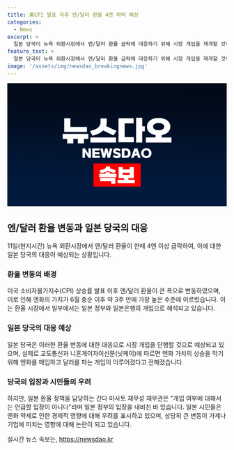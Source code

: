 ```yaml
---
title: 美CPI 발표 직후 엔/달러 환율 4엔 하락 예상
categories:
  - News
excerpt: >
  일본 당국이 뉴욕 외환시장에서 엔/달러 환율 급락에 대응하기 위해 시장 개입을 재개할 것이라는 보도가 나왔다. 미국 소비자물가지수(CPI) 상승률 발표 이후 엔/달러 환율이 큰 폭으로 변동했고, 이에 따라 엔화 가치가 3주 만에 가장 높은 수준으로 상승했다. 일본 정부와 은행의 개입이 의심되지만, 당국은 이에 대해 입장을 밝히지 않았다. 이에 따라 엔화 약세로 인한 국민 생활과 기업에 미치는 영향이 우려되는 상황이다. (150자)
feature_text: >
  일본 당국이 뉴욕 외환시장에서 엔/달러 환율 급락에 대응하기 위해 시장 개입을 재개할 것이라는 보도가 나왔다. 미국 소비자물가지수(CPI) 상승률 발표 이후 엔/달러 환율이 큰 폭으로 변동했고, 이에 따라 엔화 가치가 3주 만에 가장 높은 수준으로 상승했다. 일본 정부와 은행의 개입이 의심되지만, 당국은 이에 대해 입장을 밝히지 않았다. 이에 따라 엔화 약세로 인한 국민 생활과 기업에 미치는 영향이 우려되는 상황이다. (150자)
image: '/assets/img/newsdao_breakingnews.jpg'
---
```


<p><img src="/assets/img/newsdao_breakingnews.jpg" alt="bookingtag 속보" /></p>

<h2 data-ke-size="size26">엔/달러 환율 변동과 일본 당국의 대응</h2>

<p data-ke-size="size16">11일(현지시간) 뉴욕 외환시장에서 엔/달러 환율이 한때 4엔 이상 급락하여, 이에 대한 일본 당국의 대응이 예상되는 상황입니다. </p>

<h3>환율 변동의 배경</h3>

<p data-ke-size="size16">미국 소비자물가지수(CPI) 상승률 발표 이후 엔/달러 환율이 큰 폭으로 변동하였으며, 이로 인해 엔화의 가치가 6월 중순 이후 약 3주 만에 가장 높은 수준에 이르렀습니다. 이는 환율 시장에서 일부에서는 일본 정부와 일본은행의 개입으로 해석되고 있습니다.</p>

<h3>일본 당국의 대응 예상</h3>

<p data-ke-size="size16">일본 당국은 이러한 환율 변동에 대한 대응으로 시장 개입을 단행할 것으로 예상되고 있으며, 실제로 교도통신과 니혼게이자이신문(닛케이)에 따르면 엔화 가치의 상승을 막기 위해 엔화를 매입하고 달러를 파는 개입이 이루어졌다고 전해졌습니다.</p>

<h3>당국의 입장과 시민들의 우려</h3>

<p data-ke-size="size16">하지만, 일본 환율 정책을 담당하는 간다 마사토 재무성 재무관은 "개입 여부에 대해서는 언급할 입장이 아니다"라며 일본 정부의 입장을 내비친 바 있습니다. 일본 시민들은 엔화 약세로 인한 경제적 영향에 대해 우려를 표시하고 있으며, 상당히 큰 변동이 가계나 기업에 미치는 영향에 대해 논란이 되고 있습니다.</p>
실시간 뉴스 속보는, <a href="https://newsdao.kr" rel="dofollow">https://newsdao.kr</a>


